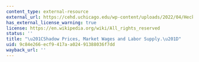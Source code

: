 ```yaml
---
content_type: external-resource
external_url: https://cehd.uchicago.edu/wp-content/uploads/2022/04/Heckman_1974_Shadow-Prices-HO_2022-04-29a_jbb.pdf
has_external_license_warning: true
license: https://en.wikipedia.org/wiki/All_rights_reserved
status: ''
title: "\u201CShadow Prices, Market Wages and Labor Supply.\u201D"
uid: 9c84e266-ecf9-417a-a024-91388036f7dd
wayback_url: ''
---
```

